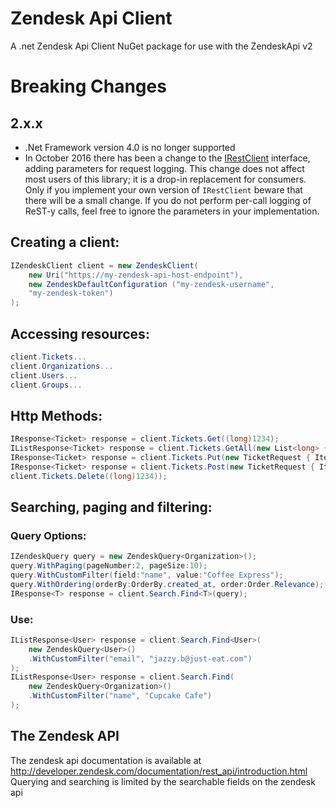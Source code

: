# Zendesk Api Client

A .net Zendesk Api Client NuGet package for use with the ZendeskApi v2

# Breaking Changes

## 2.x.x
 - .Net Framework version 4.0 is no longer supported
 - In October 2016 there has been a change to the [IRestClient](https://github.com/justeat/ZendeskApiClient/blob/master/src/ZendeskApi.Client/Http/IRestClient.cs) interface, adding parameters for request logging. This change does not affect most users of this library; it is a drop-in replacement for consumers. Only if you implement your own version of `IRestClient` beware that there will be a small change. If you do not perform per-call logging of ReST-y calls, feel free to ignore the parameters in your implementation.

## Creating a client:
```csharp
IZendeskClient client = new ZendeskClient(
    new Uri("https://my-zendesk-api-host-endpoint"),
    new ZendeskDefaultConfiguration ("my-zendesk-username", 
    "my-zendesk-token")
);
```
## Accessing resources:
```csharp
client.Tickets...
client.Organizations...
client.Users...
client.Groups...
```
## Http Methods:
```csharp
IResponse<Ticket> response = client.Tickets.Get((long)1234);
IListResponse<Ticket> response = client.Tickets.GetAll(new List<long> { 1234, 4321 });
IResponse<Ticket> response = client.Tickets.Put(new TicketRequest { Item = ticket });
IResponse<Ticket> response = client.Tickets.Post(new TicketRequest { Item = ticket });
client.Tickets.Delete((long)1234));
```
## Searching, paging and filtering:

### Query Options:
```csharp
IZendeskQuery query = new ZendeskQuery<Organization>();
query.WithPaging(pageNumber:2, pageSize:10);
query.WithCustomFilter(field:"name", value:"Coffee Express");
query.WithOrdering(orderBy:OrderBy.created_at, order:Order.Relevance);
IResponse<T> response = client.Search.Find<T>(query);
```
### Use:
```csharp
IListResponse<User> response = client.Search.Find<User>(
    new ZendeskQuery<User>()
    .WithCustomFilter("email", "jazzy.b@just-eat.com")
);
IListResponse<User> response = client.Search.Find(
    new ZendeskQuery<Organization>()
    .WithCustomFilter("name", "Cupcake Cafe")
);
```
## The Zendesk API

The zendesk api documentation is available at http://developer.zendesk.com/documentation/rest_api/introduction.html
Querying and searching is limited by the searchable fields on the zendesk api


